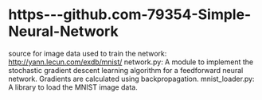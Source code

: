 # https---github.com-79354-Simple-Neural-Network
source for image data used to train the network: http://yann.lecun.com/exdb/mnist/
network.py: A module to implement the stochastic gradient descent learning
algorithm for a feedforward neural network.  Gradients are calculated
using backpropagation.
mnist_loader.py: A library to load the MNIST image data.
